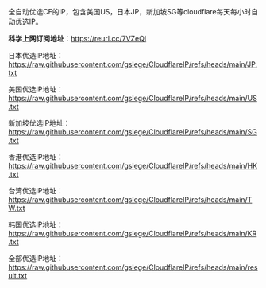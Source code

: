 全自动优选CF的IP，包含美国US，日本JP，新加坡SG等cloudflare每天每小时自动优选IP。


<b>科学上网订阅地址</b>：https://reurl.cc/7VZeQl

日本优选IP地址：https://raw.githubusercontent.com/gslege/CloudflareIP/refs/heads/main/JP.txt

美国优选IP地址：https://raw.githubusercontent.com/gslege/CloudflareIP/refs/heads/main/US.txt

新加坡优选IP地址：https://raw.githubusercontent.com/gslege/CloudflareIP/refs/heads/main/SG.txt

香港优选IP地址：https://raw.githubusercontent.com/gslege/CloudflareIP/refs/heads/main/HK.txt

台湾优选IP地址：https://raw.githubusercontent.com/gslege/CloudflareIP/refs/heads/main/TW.txt

韩国优选IP地址：https://raw.githubusercontent.com/gslege/CloudflareIP/refs/heads/main/KR.txt

全部优选IP地址：https://raw.githubusercontent.com/gslege/CloudflareIP/refs/heads/main/result.txt

